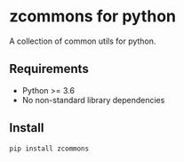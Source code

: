 # zcommons for python

A collection of common utils for python.  

## Requirements

+ Python >= 3.6  
+ No non-standard library dependencies

## Install

```shell
pip install zcommons
```
